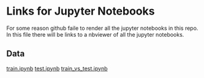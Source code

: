 # Links for Jupyter Notebooks

For some reason github faile to render all the jupyter notebooks in this repo. In this file there will be links to a nbviewer of all the jupyter notebooks. 

## Data 

[train.ipynb](https://nbviewer.jupyter.org/github/matankleiner/Identify-Known-Sites-in-Photo-Album/blob/master/data/train.ipynb)
[test.ipynb](https://nbviewer.jupyter.org/github/matankleiner/Identify-Known-Sites-in-Photo-Album/blob/master/data/test.ipynb)
[train_vs_test.ipynb](https://nbviewer.jupyter.org/github/matankleiner/Identify-Known-Sites-in-Photo-Album/blob/master/data/train_vs_test.ipynb)

